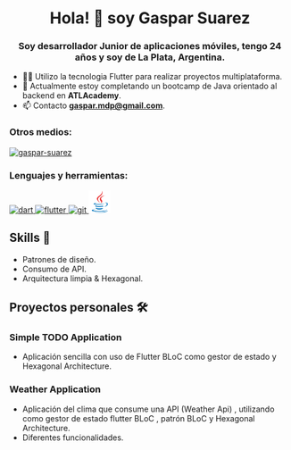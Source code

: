 
<h1 align="center">Hola! 👋 soy Gaspar Suarez</h1>
<h3 align="center">Soy desarrollador Junior de aplicaciones móviles, tengo 24 años y soy de La Plata, Argentina.</h3>

- 👨‍💻 Utilizo la tecnologia Flutter para realizar proyectos multiplataforma.
- 🌱 Actualmente estoy completando un bootcamp de Java orientado al backend en **ATLAcademy**.
- 📫 Contacto **gaspar.mdp@gmail.com**.
<h3 align="left">Otros medios:</h3>
<p align="left">
<a href="https://linkedin.com/in/gaspar-suarez" target="blank"><img align="center" src="https://raw.githubusercontent.com/rahuldkjain/github-profile-readme-generator/master/src/images/icons/Social/linked-in-alt.svg" alt="gaspar-suarez" height="30" width="40" /></a>

 
<h3 align="left">Lenguajes y herramientas:</h3>
<p align="left"> <a href="https://dart.dev" target="_blank" rel="noreferrer"> <img src="https://www.vectorlogo.zone/logos/dartlang/dartlang-icon.svg" alt="dart" width="40" height="40"/> </a> <a href="https://flutter.dev" target="_blank" rel="noreferrer"> <img src="https://www.vectorlogo.zone/logos/flutterio/flutterio-icon.svg" alt="flutter" width="40" height="40"/> </a> <a href="https://git-scm.com/" target="_blank" rel="noreferrer"> <img src="https://www.vectorlogo.zone/logos/git-scm/git-scm-icon.svg" alt="git" width="40" height="40"/> </a> <a href="https://www.java.com" target="_blank" rel="noreferrer"> <img src="https://raw.githubusercontent.com/devicons/devicon/master/icons/java/java-original.svg" alt="java" width="40" height="40"/> </a> </p>
 
 
## Skills  📖
 - Patrones de diseño.
 - Consumo de API.
 - Arquitectura limpia & Hexagonal.

 ## Proyectos personales  🛠️

 ### Simple TODO Application
 
 * Aplicación sencilla con uso de Flutter BLoC como gestor de estado y Hexagonal Architecture.

### Weather Application

 * Aplicación del clima que consume una API (Weather Api) , utilizando como gestor de estado flutter BLoC , patrón BLoC y Hexagonal Architecture.
 * Diferentes funcionalidades.







